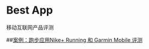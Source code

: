 # Best App
移动互联网产品评测

##[案例：跑步应用Nike+ Running 和 Garmin Mobile 评测](http://www.jianshu.com/p/5290fc641230)
